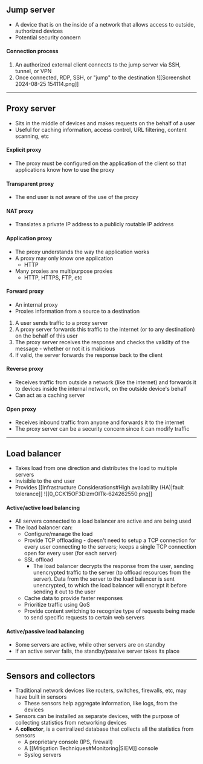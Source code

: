 ## Jump server
- A device that is on the inside of a network that allows access to outside, authorized devices
- Potential security concern
#### Connection process
1. An authorized external client connects to the jump server via SSH, tunnel, or VPN
2. Once connected, RDP, SSH, or "jump" to the destination 
![[Screenshot 2024-08-25 154114.png]]
---
## Proxy server
- Sits in the middle of devices and makes requests on the behalf of a user
- Useful for caching information, access control, URL filtering, content scanning, etc
#### Explicit proxy
- The proxy must be configured on the application of the client so that applications know how to use the proxy
#### Transparent proxy
- The end user is not aware of the use of the proxy
#### NAT proxy
- Translates a private IP address to a publicly routable IP address
#### Application proxy
- The proxy understands the way the application works
- A proxy may only know one application
	- HTTP
- Many proxies are multipurpose proxies
	- HTTP, HTTPS, FTP, etc
#### Forward proxy
- An internal proxy
- Proxies information from a source to a destination
1. A user sends traffic to a proxy server
2. A proxy server forwards this traffic to the internet (or to any destination) on the behalf of this user
3. The proxy server receives the response and checks the validity of the message - whether or not it is malicious
4. If valid, the server forwards the response back to the client
#### Reverse proxy
- Receives traffic from outside a network (like the internet) and forwards it to devices inside the internal network, on the outside device's behalf
- Can act as a caching server
#### Open proxy
- Receives inbound traffic from anyone and forwards it to the internet
- The proxy server can be a security concern since it can modify traffic
---
## Load balancer
- Takes load from one direction and distributes the load to multiple servers
- Invisible to the end user
- Provides [[Infrastructure Considerations#High availability (HA)|fault tolerance]]
![[0_CCK15OF3DizmOITk-624262550.png]]
#### Active/active load balancing
- All servers connected to a load balancer are active and are being used
- The load balancer can:
	- Configure/manage the load
	- Provide TCP offloading - doesn't need to setup a TCP connection for every user connecting to the servers; keeps a single TCP connection open for every user (for each server)
	- SSL offload
		- The load balancer decrypts the response from the user, sending unencrypted traffic to the server (to offload resources from the server). Data from the server to the load balancer is sent unencrypted, to which the load balancer will encrypt it before sending it out to the user
	- Cache data to provide faster responses
	- Prioritize traffic using QoS
	- Provide content switching to recognize type of requests being made to send specific requests to certain web servers
#### Active/passive load balancing
- Some servers are active, while other servers are on standby
- If an active server fails, the standby/passive server takes its place
---
## Sensors and collectors
- Traditional network devices like routers, switches, firewalls, etc, may have built in sensors
	- These sensors help aggregate information, like logs, from the devices
- Sensors can be installed as separate devices, with the purpose of collecting statistics from networking devices
- A **collector**, is a centralized database that collects all the statistics from sensors
	- A proprietary console (IPS, firewall)
	- A [[Mitigation Techniques#Monitoring|SIEM]] console
	- Syslog servers